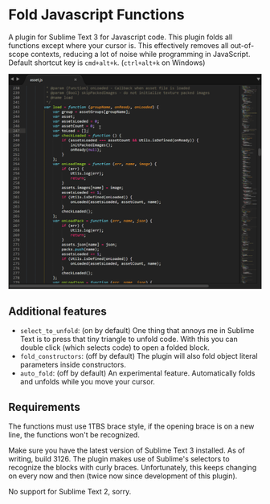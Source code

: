 # Fold Javascript Functions 

A plugin for Sublime Text 3 for Javascript code. This plugin folds all functions except where your cursor is. This effectively removes all out-of-scope contexts, reducing a lot of noise while programming in JavaScript. 
Default shortcut key is ``cmd+alt+k``. (``ctrl+alt+k`` on Windows) 

![](image/example.gif)


## Additional features

* ``select_to_unfold``: (on by default) One thing that annoys me in Sublime Text is to press that tiny triangle to unfold code. With this you can double click (which selects code) to open a folded block.
* ``fold_constructors``: (off by default) The plugin will also fold object literal parameters inside constructors.
* ``auto_fold``: (off by default) An experimental feature. Automatically folds and unfolds while you move your cursor. 

## Requirements

The functions must use 1TBS brace style, if the opening brace is on a new line, the functions won't be recognized.

Make sure you have the latest version of Sublime Text 3 installed. As of writing, build 3126.
The plugin makes use of Sublime's selectors to recognize the blocks with curly braces. Unfortunately, this keeps changing on every now and then (twice now since development of this plugin).

No support for Sublime Text 2, sorry.
